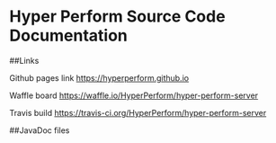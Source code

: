 # Hyper Perform Source Code Documentation 

##Links

Github pages link https://hyperperform.github.io

Waffle board https://waffle.io/HyperPerform/hyper-perform-server

Travis build https://travis-ci.org/HyperPerform/hyper-perform-server


##JavaDoc files
